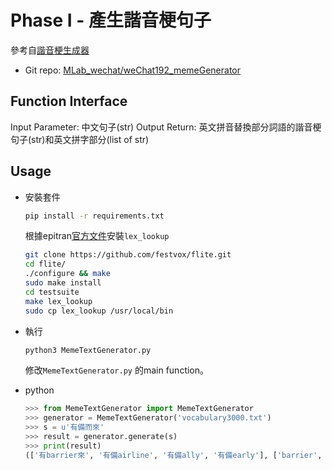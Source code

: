 # Phase I - 產生諧音梗句子

參考自[諧音梗生成器](https://mp.weixin.qq.com/s/NLqEhlMTaF1qxlDxAB2lAQ)
* Git repo: [MLab_wechat/weChat192_memeGenerator](https://github.com/DrMofu/MLab_wechat/tree/main/weChat192_memeGenerator)

## Function Interface
Input Parameter: 中文句子(str)
Output Return: 英文拼音替換部分詞語的諧音梗句子(str)和英文拼字部分(list of str)

## Usage

* 安裝套件

  ```bash
  pip install -r requirements.txt
  ```
  根據epitran[官方文件](https://pypi.org/project/epitran/)安裝`lex_lookup`		
  ```bash
  git clone https://github.com/festvox/flite.git
  cd flite/
  ./configure && make
  sudo make install
  cd testsuite
  make lex_lookup
  sudo cp lex_lookup /usr/local/bin
  ```

* 執行

  ```bash
  python3 MemeTextGenerator.py
  ```

  修改`MemeTextGenerator.py` 的main function。

* python

  ```python
  >>> from MemeTextGenerator import MemeTextGenerator
  >>> generator = MemeTextGenerator('vocabulary3000.txt')
  >>> s = u'有備而來'
  >>> result = generator.generate(s)
  >>> print(result)
  (['有barrier來', '有備airline', '有備ally', '有備early'], ['barrier', 'airline', 'ally', 'early'])
  ```